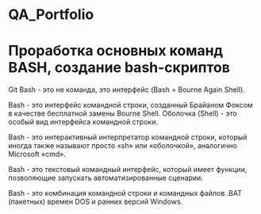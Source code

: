 # QA_Portfolio
# Проработка основных команд BASH, создание bash-скриптов

Git Bash - это не команда, это интерфейс (Bash = Bourne Again Shell).

Bash - это интерфейс командной строки, созданный Брайаном Фоксом в качестве бесплатной замены Bourne Shell. Оболочка (Shell) - это особый вид интерфейса командной строки. 

Bash - это интерактивный интерпретатор командной строки, который иногда также называют просто «sh» или «оболочкой», аналогично Microsoft «cmd».

Bash - это текстовый командный интерфейс, который имеет функции, позволяющие запускать автоматизированные сценарии.

Bash - это комбинация командной строки и командных файлов .BAT (пакетных) времен DOS и ранних версий Windows.
